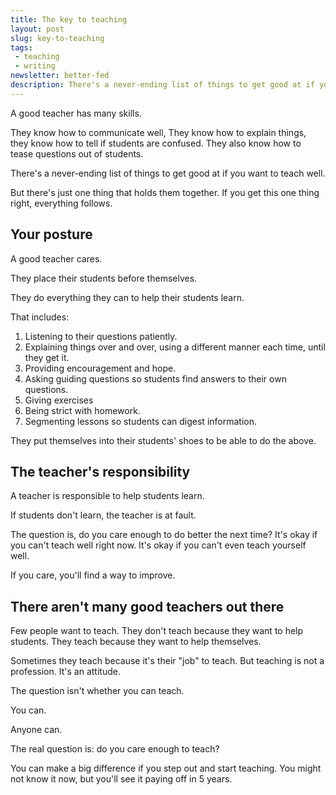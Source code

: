 ```yaml
---
title: The key to teaching
layout: post
slug: key-to-teaching
tags:
 - teaching
 - writing
newsletter: better-fed
description: There's a never-ending list of things to get good at if you want to teach well. But there's just one thing that holds them together. If you get this one thing right, everything follows.
---
```


A good teacher has many skills.

They know how to communicate well, They know how to explain things, they know how to tell if students are confused. They also know how to tease questions out of students.

There's a never-ending list of things to get good at if you want to teach well.

But there's just one thing that holds them together. If you get this one thing right, everything follows.

<!-- more -->

## Your posture

A good teacher cares.

They place their students before themselves.

They do everything they can to help their students learn.

That includes:

1. Listening to their questions patiently.
2. Explaining things over and over, using a different manner each time, until they get it.
3. Providing encouragement and hope.
4. Asking guiding questions so students find answers to their own questions.
5. Giving exercises
6. Being strict with homework.
7. Segmenting lessons so students can digest information.

They put themselves into their students' shoes to be able to do the above.

## The teacher's responsibility

A teacher is responsible to help students learn.

If students don't learn, the teacher is at fault.

The question is, do you care enough to do better the next time? It's okay if you can't teach well right now. It's okay if you can't even teach yourself well.

If you care, you'll find a way to improve.

## There aren't many good teachers out there

Few people want to teach. They don't teach because they want to help students. They teach because they want to help themselves.

Sometimes they teach because it's their "job" to teach. But teaching is not a profession. It's an attitude.

The question isn't whether you can teach.

You can.

Anyone can.

The real question is: do you care enough to teach?

You can make a big difference if you step out and start teaching. You might not know it now, but you'll see it paying off in 5 years.
